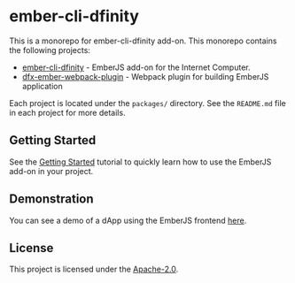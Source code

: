 ember-cli-dfinity
==================================

This is a monorepo for ember-cli-dfinity add-on. This monorepo contains the 
following projects:

* [ember-cli-dfinity](https://github.com/onehilltech/ember-cli-dfinity/tree/main/packages/ember-cli-dfinity) - EmberJS add-on for the Internet Computer.
* [dfx-ember-webpack-plugin](https://github.com/onehilltech/ember-cli-dfinity/tree/main/packages/dfx-ember-webpack-plugin) - Webpack plugin for building EmberJS application 

Each project is located under the `packages/` directory. See the `README.md` file in each
project for more details.

Getting Started
------------------------------------------------------------------------------

See the [Getting Started](https://github.com/onehilltech/ember-cli-dfinity/blob/main/docs/getting-started.md) tutorial 
to quickly learn how to use the EmberJS add-on in your project.

Demonstration
-------------------------------

You can see a demo of a dApp using the EmberJS frontend [here](https://vkx2r-zaaaa-aaaap-aa55a-cai.icp0.io/).

License
------------------------------------------------------------------------------

This project is licensed under the [Apache-2.0](LICENSE.md).
